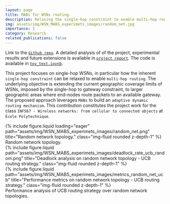 ```yaml
---
layout: page
title: MABs for WSNs routing.
description: Relaxing the single-hop constraint to enable multi-hop routing via Multi-Armed Bandits (MABs). Wireless Sensor Networks (WSNs).
img: assets/img/WSN_MABS_experimets_images/random_net.jpg
importance: 1
category: Research
related_publications: false
---
```


Link to the [`Github repo`](https://github.com/emanuelemengoli/MABs-Dynamic-Routing-WSNs).
A detailed analysis of of the project, experimental results and future extensions is available in [`project report`](https://github.com/emanuelemengoli/MABs-Dynamic-Routing-WSNs/blob/main/Sensor_Networks_Dynamical_routing_adaptation_via_MABs.pdf).
The code is available in [`toy_test.ipynb`](https://github.com/emanuelemengoli/MABs-Dynamic-Routing-WSNs/blob/main/toy_test.ipynb).

This project focuses on single-hop WSNs, in particular how the inherent `single-hop constraint` can be relaxed to enable `multi-hop routing`. The underlying objective is extending the current geographic coverage limits of WSNs, imposed by the single-hop to gateway constraint, to larger geographic areas where end-nodes route packets to an available gateway. 
The proposed approach leverages `MABs` to build an `adaptive dynamic routing mechanism`. This contribution constitutes the project work for the class `INF567 - Wireless networks: from cellular to connected objects` at `École Polytechnique`. 

<div class="row">
    <div class="col-sm mt-3 mt-md-0">
        {% include figure.liquid loading="eager" path="assets/img/WSN_MABS_experimets_images/random_net.png" title="Random network topology." class="img-fluid rounded z-depth-1" %}
    </div>
</div>
<div class="caption">
    Random network topology.
</div>

<div class="row justify-content-sm-center">
    <div class="col-sm mt-3 mt-md-0">
        {% include figure.liquid path="assets/img/WSN_MABS_experimets_images/deadlock_rate_ucb_random.png" title="Deadlock analysis on random network topology - UCB routing strategy." class="img-fluid rounded z-depth-1" %}
    </div>
    <div class="col-sm mt-3 mt-md-0">
        {% include figure.liquid path="assets/img/WSN_MABS_experimets_images/metrics_random_net_ucb" title="Performance metrics on random network topology - UCB routing strategy." class="img-fluid rounded z-depth-1" %}
    </div>
</div>
<div class="caption">
    Performance analysis of UCB routing strategy over random network topologies.
</div>


